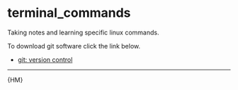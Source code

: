 # terminal_commands

Taking notes and learning specific linux commands.



To download git software click the link below.

- [git: version control](https://git-scm.com/)

---

{HM}
